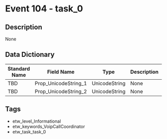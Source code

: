 # Event 104 - task_0

## Description
None

## Data Dictionary
|Standard Name|Field Name|Type|Description|Sample Value|
|---|---|---|---|---|
|TBD|Prop_UnicodeString_1|UnicodeString|None|`None`|
|TBD|Prop_UnicodeString_2|UnicodeString|None|`None`|

## Tags
* etw_level_Informational
* etw_keywords_VoipCallCoordinator
* etw_task_task_0